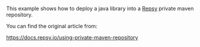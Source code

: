 This example shows how to deploy a java library into a [Repsy](https://repsy.io) private maven repository. 

You can find the original article from:

https://docs.repsy.io/using-private-maven-repository

